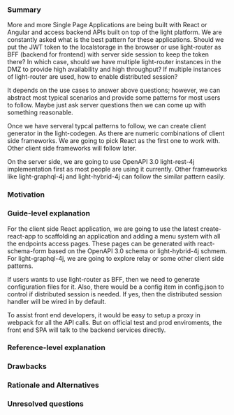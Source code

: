 ### Summary

More and more Single Page Applications are being built with React or Angular and access backend APIs built on top of the light platform. We are constantly asked what is the best pattern for these applications. Should we put the JWT token to the localstorage in the browser or use light-router as BFF (backend for frontend) with server side session to keep the token there? In which case, should we have multiple light-router instances in the DMZ to provide high availability and high throughput? If multiple instances of light-router are used, how to enable distributed session? 

It depends on the use cases to answer above questions; however, we can abstract most typical scenarios and provide some patterns for most users to follow. Maybe just ask server questions then we can come up with something reasonable. 

Once we have serveral typcal patterns to follow, we can create client generator in the light-codegen. As there are numeric combinations of client side frameworks. We are going to pick React as the first one to work with. Other client side frameworks will follow later. 

On the server side, we are going to use OpenAPI 3.0 light-rest-4j implementation first as most people are using it currently. Other frameworks like light-graphql-4j and light-hybrid-4j can follow the similar pattern easily. 

### Motivation


### Guide-level explanation

For the client side React application, we are going to use the latest create-react-app to scaffolding an application and adding a menu system with all the endpoints access pages. These pages can be generated with react-schema-form based on the OpenAPI 3.0 schema or light-hybrid-4j schmem. For light-graphql-4j, we are going to explore relay or some other client side patterns. 

If users wants to use light-router as BFF, then we need to generate configuration files for it. Also, there would be a config item in config.json to control if distributed session is needed. If yes, then the distributed session handler will be wired in by default. 

To assist front end developers, it would be easy to setup a proxy in webpack for all the API calls. But on official test and prod enviroments, the front end SPA will talk to the backend services directly. 


### Reference-level explanation


### Drawbacks


### Rationale and Alternatives


### Unresolved questions

